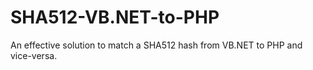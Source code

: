 # SHA512-VB.NET-to-PHP
An effective solution to match a SHA512 hash from VB.NET to PHP and vice-versa.
